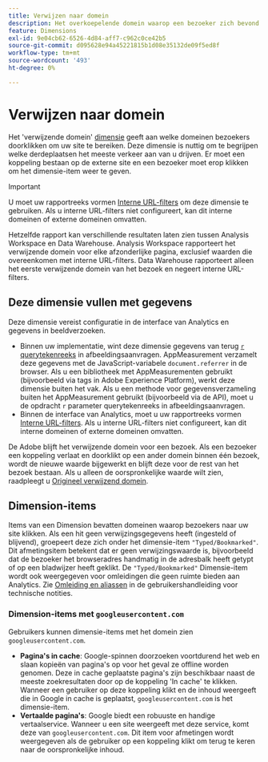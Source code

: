 ```yaml
---
title: Verwijzen naar domein
description: Het overkoepelende domein waarop een bezoeker zich bevond voordat hij naar uw site klikte.
feature: Dimensions
exl-id: 9e04cb62-6526-4d84-aff7-c962c0ce42b5
source-git-commit: d095628e94a45221815b1d08e35132de09f5ed8f
workflow-type: tm+mt
source-wordcount: '493'
ht-degree: 0%

---
```


# Verwijzen naar domein

Het &#39;verwijzende domein&#39; [dimensie](overview.md) geeft aan welke domeinen bezoekers doorklikken om uw site te bereiken. Deze dimensie is nuttig om te begrijpen welke derdeplaatsen het meeste verkeer aan van u drijven. Er moet een koppeling bestaan op de externe site en een bezoeker moet erop klikken om het dimensie-item weer te geven.

>[!IMPORTANT]
>
>U moet uw rapportreeks vormen [Interne URL-filters](/help/admin/admin/c-manage-report-suites/c-edit-report-suites/general/internal-url-filter-admin.md) om deze dimensie te gebruiken. Als u interne URL-filters niet configureert, kan dit interne domeinen of externe domeinen omvatten.

Hetzelfde rapport kan verschillende resultaten laten zien tussen Analysis Workspace en Data Warehouse. Analysis Workspace rapporteert het verwijzende domein voor elke afzonderlijke pagina, exclusief waarden die overeenkomen met interne URL-filters. Data Warehouse rapporteert alleen het eerste verwijzende domein van het bezoek en negeert interne URL-filters.

## Deze dimensie vullen met gegevens

Deze dimensie vereist configuratie in de interface van Analytics en gegevens in beeldverzoeken.

* Binnen uw implementatie, wint deze dimensie gegevens van terug [`r` querytekenreeks](/help/implement/validate/query-parameters.md) in afbeeldingsaanvragen. AppMeasurement verzamelt deze gegevens met de JavaScript-variabele `document.referrer` in de browser. Als u een bibliotheek met AppMeasurementen gebruikt (bijvoorbeeld via tags in Adobe Experience Platform), werkt deze dimensie buiten het vak. Als u een methode voor gegevensverzameling buiten het AppMeasurement gebruikt (bijvoorbeeld via de API), moet u de opdracht `r` parameter querytekenreeks in afbeeldingsaanvragen.
* Binnen de interface van Analytics, moet u uw rapportreeks vormen [Interne URL-filters](/help/admin/admin/c-manage-report-suites/c-edit-report-suites/general/internal-url-filter-admin.md). Als u interne URL-filters niet configureert, kan dit interne domeinen of externe domeinen omvatten.

De Adobe blijft het verwijzende domein voor een bezoek. Als een bezoeker een koppeling verlaat en doorklikt op een ander domein binnen één bezoek, wordt de nieuwe waarde bijgewerkt en blijft deze voor de rest van het bezoek bestaan. Als u alleen de oorspronkelijke waarde wilt zien, raadpleegt u [Origineel verwijzend domein](original-referring-domain.md).

## Dimension-items

Items van een Dimension bevatten domeinen waarop bezoekers naar uw site klikken. Als een hit geen verwijzingsgegevens heeft (ingesteld of blijvend), groepeert deze zich onder het dimensie-item `"Typed/Bookmarked"`. Dit afmetingsitem betekent dat er geen verwijzingswaarde is, bijvoorbeeld dat de bezoeker het browseradres handmatig in de adresbalk heeft getypt of op een bladwijzer heeft geklikt. De `"Typed/Bookmarked"` Dimensie-item wordt ook weergegeven voor omleidingen die geen ruimte bieden aan Analytics. Zie [Omleiding en aliassen](/help/technotes/redirects.md) in de gebruikershandleiding voor technische notities.

### Dimension-items met `googleusercontent.com`

Gebruikers kunnen dimensie-items met het domein zien `googleusercontent.com`.

* **Pagina&#39;s in cache**: Google-spinnen doorzoeken voortdurend het web en slaan kopieën van pagina&#39;s op voor het geval ze offline worden genomen. Deze in cache geplaatste pagina&#39;s zijn beschikbaar naast de meeste zoekresultaten door op de koppeling &#39;In cache&#39; te klikken. Wanneer een gebruiker op deze koppeling klikt en de inhoud weergeeft die in Google in cache is geplaatst, `googleusercontent.com` is het dimensie-item.
* **Vertaalde pagina&#39;s**: Google biedt een robuuste en handige vertaalservice. Wanneer u een site weergeeft met deze service, komt deze van `googleusercontent.com`. Dit item voor afmetingen wordt weergegeven als de gebruiker op een koppeling klikt om terug te keren naar de oorspronkelijke inhoud.
